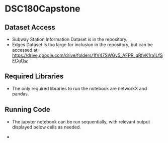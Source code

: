 # DSC180Capstone

## Dataset Access  
- Subway Station Information Dataset is in the repository.  
- Edges Dataset is too large for inclusion in the repository, but can be accessed at: https://drive.google.com/drive/folders/1fV47SWGv5_AFPR_gRfvK1ra1LfSFCgOw  
## Required Libraries  
- The only required libraries to run the notebook are networkX and pandas.
## Running Code  
- The jupyter notebook can be run sequentially, with relevant output displayed below cells as needed.

- 
